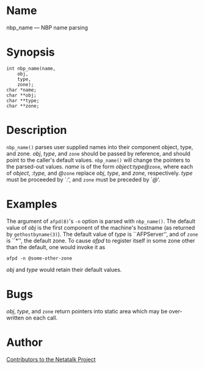 # Name

nbp_name — NBP name parsing

# Synopsis

    int nbp_name(name,
        obj,
        type,
        zone);
    char *name;
    char **obj;
    char **type;
    char **zone;

# Description

`nbp_name()` parses user supplied names into their component object,
type, and zone. *obj*, *type*, and `zone` should be passed by reference,
and should point to the caller's default values. `nbp_name()` will
change the pointers to the parsed-out values. *name* is of the form
*object:type@*`zone`, where each of *object*, *:type,* and *@*`zone`
replace *obj*, *type*, and *zone,* respectively. *type* must be
proceeded by \`*:*', and `zone` must be preceded by \`*@*'.

# Examples

The argument of `afpd(8)`'s `-n` option is parsed with `nbp_name()`. The
default value of *obj* is the first component of the machine's hostname
(as returned by `gethostbyname(3)`). The default value of *type* is
\`\`AFPServer'', and of `zone` is \`\`\*'', the default zone. To cause
*afpd* to register itself in some zone other than the default, one would
invoke it as

    afpd -n @some-other-zone

*obj* and *type* would retain their default values.

# Bugs

*obj*, *type*, and `zone` return pointers into static area which may be
over-written on each call.

# Author

[Contributors to the Netatalk Project](https://netatalk.io/contributors)
